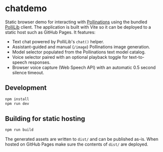 # chatdemo

Static browser demo for interacting with [Pollinations](https://pollinations.ai) using the bundled
[PolliLib](./Libs/pollilib/) client. The application is built with Vite so it can be deployed to a
static host such as GitHub Pages. It features:

- Text chat powered by PolliLib's `chat()` helper.
- Assistant-guided and manual (`/image`) Pollinations image generation.
- Model selector populated from the Pollinations text model catalog.
- Voice selector paired with an optional playback toggle for text-to-speech responses.
- Browser voice capture (Web Speech API) with an automatic 0.5 second silence timeout.

## Development

```bash
npm install
npm run dev
```

## Building for static hosting

```bash
npm run build
```

The generated assets are written to `dist/` and can be published as-is. When hosted on GitHub Pages
make sure the contents of `dist/` are deployed.
